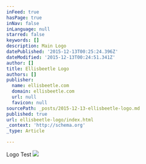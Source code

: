 ```yaml
---
inFeed: true
hasPage: true
inNav: false
inLanguage: null
starred: false
keywords: []
description: Main Logo
datePublished: '2015-12-13T00:25:24.396Z'
dateModified: '2015-12-13T00:24:51.341Z'
author: []
title: Ellisbeetle Logo
authors: []
publisher:
  name: ellisbeetle.com
  domain: ellisbeetle.com
  url: null
  favicon: null
sourcePath: _posts/2015-12-13-ellisbeetle-logo.md
published: true
url: ellisbeetle-logo/index.html
_context: 'http://schema.org'
_type: Article

---
```

Logo Test ![](https://s3-us-west-2.amazonaws.com/the-grid-img/p/6b190d2c5a8c7a42d1c8491b19c978665efdaa27.png)